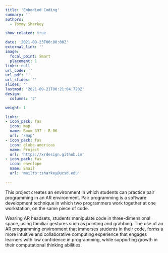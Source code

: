 ```yaml
---
title: 'Embodied Coding'
summary: ''
authors: 
  - Tommy Sharkey

show_related: true

date: '2021-09-23T00:00:00Z'
external_link: ''
image:
  focal_point: Smart
  placement: 1
links: null
url_code: ''
url_pdf: ''
url_slides: ''
slides: ''
lastmod: '2021-09-21T00:21:04.720Z'
design:
  columns: '2'

weight: 1

links:
- icon_pack: fas
  icon: map
  name: Room 337 - B-06
  url: '/map'
- icon_pack: fas
  icon: globe-americas
  name: Project
  url: 'https://xrdesign.github.io'
- icon_pack: fas
  icon: envelope
  name: Email
  url: 'mailto:tsharkey@ucsd.edu'
  
---
```

This project creates an environment in which students can practice pair programming in an AR environment. 
Pair programming is a software development technique in which two programmers work together at one workstation, on the same piece of code. 

Wearing AR headsets, students manipulate code in three-dimensional space, using familiar gestures such as pointing and grabbing. The use of an AR programming environment that immerses students in their code, forms a more intuitive and collaborative computing experience that engages learners with low confidence in programming, while supporting growth in their computational thinking abilities.